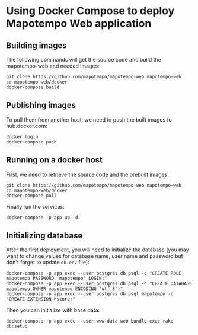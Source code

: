 Using Docker Compose to deploy Mapotempo Web application
========================================================

Building images
---------------

The following commands will get the source code and build the mapotempo-web
and needed images:

    git clone https://github.com/mapotempo/mapotempo-web mapotempo-web
    cd mapotempo-web/docker
    docker-compose build


Publishing images
-----------------

To pull them from another host, we need to push the built images to
hub.docker.com:

    docker login
    docker-compose push


Running on a docker host
------------------------

First, we need to retrieve the source code and the prebuilt images:

    git clone https://github.com/mapotempo/mapotempo-web mapotempo-web
    cd mapotempo-web/docker
    docker-compose pull

Finally run the services:

    docker-compose -p app up -d


Initializing database
---------------------

After the first deployment, you will need to initialize the database (you may
want to change values for database name, user name and password but don't
forget to update `db.env` file):

    docker-compose -p app exec --user postgres db psql -c "CREATE ROLE mapotempo PASSWORD 'mapotempo' LOGIN;"
    docker-compose -p app exec --user postgres db psql -c "CREATE DATABASE mapotempo OWNER mapotempo ENCODING 'utf-8';"
    docker-compose -p app exec --user postgres db psql mapotempo -c "CREATE EXTENSION hstore;"

Then you can initialize with base data:

    docker-compose -p app exec --user www-data web bundle exec rake db:setup
